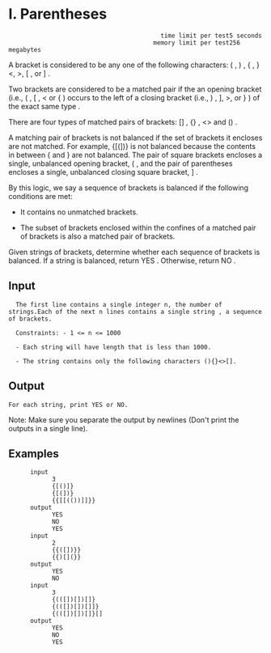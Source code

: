 # I. Parentheses
                                              time limit per test5 seconds
                                            memory limit per test256 megabytes

A bracket is considered to be any one of the following characters: ( , ) , { , } <, >, [ , or ] .

Two brackets are considered to be a matched pair if the an opening bracket (i.e., ( , [ , < or { ) occurs to the left of a closing bracket (i.e., ) , ], >, or } ) of the exact same type .

There are four types of matched pairs of brackets: [] , {} , <> and () .

A matching pair of brackets is not balanced if the set of brackets it encloses are not matched. For example, {[(])} is not balanced because the contents in between { and } are not balanced. The pair of square brackets encloses a single, unbalanced opening bracket, ( , and the pair of parentheses encloses a single, unbalanced closing square bracket, ] .

By this logic, we say a sequence of brackets is balanced if the following conditions are met:

- It contains no unmatched brackets.

- The subset of brackets enclosed within the confines of a matched pair of brackets is also a matched pair of brackets.

Given strings of brackets, determine whether each sequence of brackets is balanced. If a string is balanced, return YES . Otherwise, return NO .

## Input
      The first line contains a single integer n, the number of strings.Each of the next n lines contains a single string , a sequence of brackets.

      Constraints: - 1 <= n <= 1000

      - Each string will have length that is less than 1000.

      - The string contains only the following characters (){}<>[].

## Output
    For each string, print YES or NO.

Note: Make sure you separate the output by newlines (Don't print the outputs in a single line).

## Examples
          input
                3
                {[()]}
                {[(])}
                {{[[(())]]}}
          output
                YES
                NO
                YES
          input
                2
                {{([])}}
                {{)[](}}
          output
                YES
                NO
          input
                3
                {(([])[])[]}
                {(([])[])[]]}
                {(([])[])[]}[]
          output
                YES
                NO
                YES
